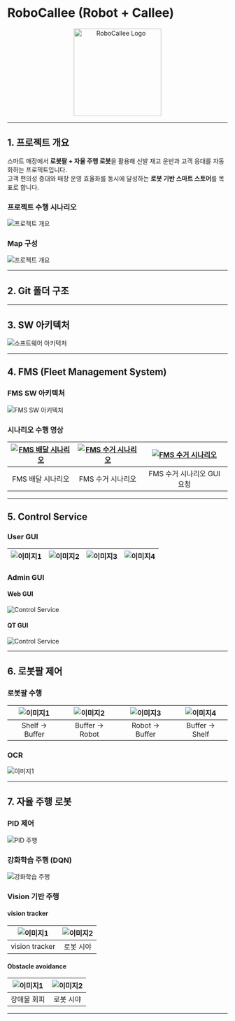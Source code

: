 # RoboCallee (Robot + Callee)
<p align="center">
  <img src="./docs/images/image72.png" alt="RoboCallee Logo" width="200"/>
</p>

---

## 1. 프로젝트 개요

스마트 매장에서 **로봇팔 + 자율 주행 로봇**을 활용해 신발 재고 운반과 고객 응대를 자동화하는 프로젝트입니다.  
고객 편의성 증대와 매장 운영 효율화를 동시에 달성하는 **로봇 기반 스마트 스토어**를 목표로 합니다.

### 프로젝트 수행 시나리오
![프로젝트 개요](./docs/images/image39.png)

### Map 구성
![프로젝트 개요](./docs/images/image46.png)

---

## 2. Git 폴더 구조

---

## 3. SW 아키텍처

![소프트웨어 아키텍처](./docs/images/image38.png)

---

## 4. FMS (Fleet Management System)

### FMS SW 아키텍처
![FMS SW 아키텍처](./docs/images/image36.png)

### 시나리오 수행 영상
| [![FMS 배달 시나리오](https://img.youtube.com/vi/GBW1qsYFHe4/0.jpg)](https://www.youtube.com/watch?v=GBW1qsYFHe4) | [![FMS 수거 시나리오](https://img.youtube.com/vi/zXWMFyJrSFo/0.jpg)](https://www.youtube.com/watch?v=zXWMFyJrSFo) | [![FMS 수거 시나리오](https://img.youtube.com/vi/zXWMFyJrSFo/0.jpg)](https://www.youtube.com/watch?v=zXWMFyJrSFo) |
|:----------------------------------------------------------------------------------------------------------------:|:----------------------------------------------------------------------------------------------------------------:|:----------------------------------------------------------------------------------------------------------------:|
| FMS 배달 시나리오 | FMS 수거 시나리오 | FMS 수거 시나리오 GUI 요청 |

---

## 5. Control Service

### User GUI
| ![이미지1](./docs/images/image26.png) | ![이미지2](./docs/images/image27.png) | ![이미지3](./docs/images/image29.png) | ![이미지4](./docs/images/image30.png) |
|---------------------------------------------|---------------------------------------------|---------------------------------------------|---------------------------------------------|

### Admin GUI

#### Web GUI
![Control Service](./docs/images/image89.png)

#### QT GUI
![Control Service](./docs/images/image37.gif)

---

## 6. 로봇팔 제어

### 로봇팔 수행
| ![이미지1](./docs/images/image108.gif) | ![이미지2](./docs/images/image71.gif) | ![이미지3](./docs/images/image90.gif) | ![이미지4](./docs/images/image96.gif) |
|:--------------------------------------------:|:--------------------------------------------:|:--------------------------------------------:|:--------------------------------------------:|
| Shelf → Buffer                               | Buffer → Robot                               | Robot → Buffer                               | Buffer → Shelf                               |

### OCR
![이미지1](./docs/images/image91.gif)
 
---

## 7. 자율 주행 로봇
### PID 제어
![PID 주행](./docs/images/mobile_pid.gif)

### 강화학습 주행 (DQN)
![강화학습 주행](./docs/images/mobile_dqn.gif)

### Vision 기반 주행

#### vision tracker
| ![이미지1](./docs/images/image81.gif) | ![이미지2](./docs/images/image67.gif) |
|:--------------------------------------------:|:--------------------------------------------:|
| vision tracker                               | 로봇 시야                                    |

#### Obstacle avoidance
| ![이미지1](./docs/images/image87.gif) | ![이미지2](./docs/images/image93.gif) |
|:--------------------------------------------:|:--------------------------------------------:|
| 장애물 회피                               | 로봇 시야                                    |

---
